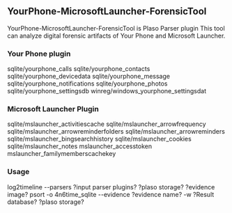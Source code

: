 ## YourPhone-MicrosoftLauncher-ForensicTool

YourPhone-MicrosoftLauncher-ForensicTool is Plaso Parser plugin
This tool can analyze digital forensic artifacts of Your Phone and Microsoft Launcher. 

### Your Phone plugin

sqlite/yourphone_calls
sqlite/yourphone_contacts
sqlite/yourphone_devicedata
sqlite/yourphone_message
sqlite/yourphone_notifications
sqlite/yourphone_photos
sqlite/yourphone_settingsdb
winreg/windows_yourphone_settingsdat

### Microsoft Launcher Plugin

sqlite/mslauncher_activitiescache
sqlite/mslauncher_arrowfrequency
sqlite/mslauncher_arrowreminderfolders
sqlite/mslauncher_arrowreminders
sqlite/mslauncher_bingsearchhistory
sqlite/mslauncher_cookies
sqlite/mslauncher_notes
mslauncher_accesstoken
mslauncher_familymemberscachekey

### Usage

log2timeline --parsers ?input parser plugins? ?plaso storage? ?evidence image?
psort -o 4n6time_sqlite --evidence ?evidence name? -w ?Result database? ?plaso storage?
